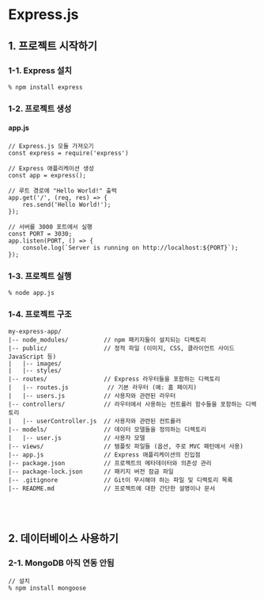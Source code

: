 # Express.js

## 1. 프로젝트 시작하기

### 1-1. Express 설치

    % npm install express 

### 1-2. 프로젝트 생성
#### app.js
    // Express.js 모듈 가져오기
    const express = require('express')
    
    // Express 애플리케이션 생성
    const app = express();
    
    // 루트 경로에 "Hello World!" 출력
    app.get('/', (req, res) => {
        res.send('Hello World!');
    });
    
    // 서버를 3000 포트에서 실행
    const PORT = 3030;
    app.listen(PORT, () => {
        console.log(`Server is running on http://localhost:${PORT}`);
    });

### 1-3. 프로젝트 실행

    % node app.js

### 1-4. 프로젝트 구조

    my-express-app/
    |-- node_modules/          // npm 패키지들이 설치되는 디렉토리
    |-- public/                // 정적 파일 (이미지, CSS, 클라이언트 사이드 JavaScript 등)
    |   |-- images/
    |   |-- styles/
    |-- routes/                // Express 라우터들을 포함하는 디렉토리
    |   |-- routes.js           // 기본 라우터 (예: 홈 페이지)
    |   |-- users.js           // 사용자와 관련된 라우터
    |-- controllers/           // 라우터에서 사용하는 컨트롤러 함수들을 포함하는 디렉토리
    |   |-- userController.js  // 사용자와 관련된 컨트롤러
    |-- models/                // 데이터 모델들을 정의하는 디렉토리
    |   |-- user.js            // 사용자 모델
    |-- views/                 // 템플릿 파일들 (옵션, 주로 MVC 패턴에서 사용)
    |-- app.js                 // Express 애플리케이션의 진입점
    |-- package.json           // 프로젝트의 메타데이터와 의존성 관리
    |-- package-lock.json      // 패키지 버전 잠금 파일
    |-- .gitignore             // Git이 무시해야 하는 파일 및 디렉토리 목록
    |-- README.md              // 프로젝트에 대한 간단한 설명이나 문서

<br>
<br>

## 2. 데이터베이스 사용하기

### 2-1. MongoDB 아직 연동 안됨

    // 설치
    % npm install mongoose

    